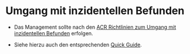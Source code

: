 # Umgang mit inzidentellen Befunden

- Das Management sollte nach den [ACR Richtlinien zum Umgang mit inzidentellen Befunden](https://www.acr.org/Clinical-Resources/Incidental-Findings) erfolgen.

- Siehe hierzu auch den entsprechenden [Quick Guide](https://www.acr.org/-/media/ACR/Files/Lung-Cancer-Screening-Resources/March-2022-LCS-Incidental-Findings-Quick-Guide_F).
